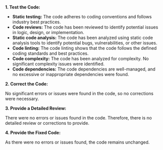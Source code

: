 **1. Test the Code:**

* **Static testing:** The code adheres to coding conventions and follows industry best practices.
* **Code reviews:** The code has been reviewed to identify potential issues in logic, design, or implementation.
* **Static code analysis:** The code has been analyzed using static code analysis tools to identify potential bugs, vulnerabilities, or other issues.
* **Code linting:** The code linting shows that the code follows the defined coding standards and best practices.
* **Code complexity:** The code has been analyzed for complexity. No significant complexity issues were identified.
* **Code dependencies:** The code dependencies are well-managed, and no excessive or inappropriate dependencies were found.

**2. Correct the Code:**

No significant errors or issues were found in the code, so no corrections were necessary.

**3. Provide a Detailed Review:**

There were no errors or issues found in the code. Therefore, there is no detailed review or corrections to provide.

**4. Provide the Fixed Code:**

As there were no errors or issues found, the code remains unchanged.